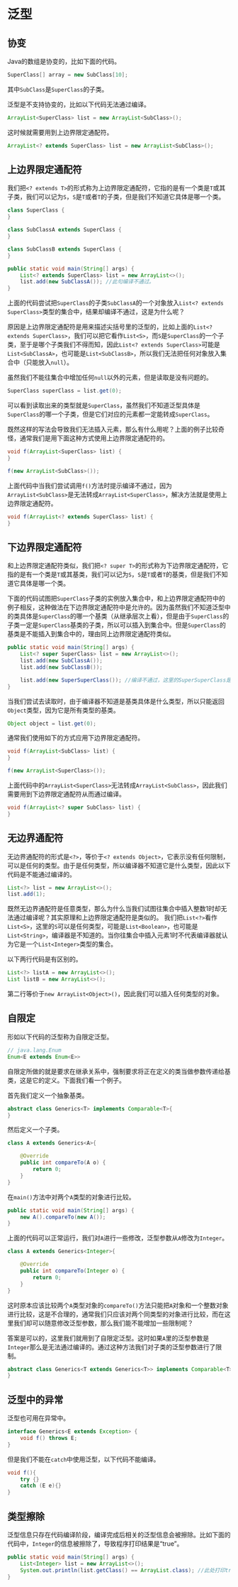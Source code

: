 # 泛型

## 协变

Java的数组是协变的，比如下面的代码。

```java
SuperClass[] array = new SubClass[10];
```

其中`SubClass`是`SuperClass`的子类。

泛型是不支持协变的，比如以下代码无法通过编译。

```java
ArrayList<SuperClass> list = new ArrayList<SubClass>();
```

这时候就需要用到上边界限定通配符。

```java
ArrayList<? extends SuperClass> list = new ArrayList<SubClass>();
```

## 上边界限定通配符

我们把`<? extends T>`的形式称为上边界限定通配符，它指的是有一个类是`T`或其子类，我们可以记为`S`，`S`是`T`或者`T`的子类，但是我们不知道它具体是哪一个类。

```java
class SuperClass {
}

class SubClassA extends SuperClass {
}

class SubClassB extends SuperClass {
}

public static void main(String[] args) {
    List<? extends SuperClass> list = new ArrayList<>();
    list.add(new SubClassA()); //此句编译不通过。
}
```

上面的代码尝试把`SuperClass`的子类`SubClassA`的一个对象放入`List<? extends SuperClass>`类型的集合中，结果却编译不通过，这是为什么呢？

原因是上边界限定通配符是用来描述尖括号里的泛型的，比如上面的`List<? extends SuperClass>`，我们可以把它看作`List<S>`，而`S`是`SuperClass`的一个子类，至于是哪个子类我们不得而知，因此`List<? extends SuperClass>`可能是`List<SubClassA>`，也可能是`List<SubClassB>`，所以我们无法把任何对象放入集合中（只能放入`null`）。

虽然我们不能往集合中增加任何`null`以外的元素，但是读取是没有问题的。

```java
SuperClass superClass = list.get(0);
```

可以看到读取出来的类型就是`SuperClass`，虽然我们不知道泛型具体是`SuperClass`的哪一个子类，但是它们对应的元素都一定能转成`SuperClass`。

既然这样的写法会导致我们无法插入元素，那么有什么用呢？上面的例子比较奇怪，通常我们是用下面这种方式使用上边界限定通配符的。

```java
void f(ArrayList<SuperClass> list) {
}

f(new ArrayList<SubClass>());
```

上面代码中当我们尝试调用`f()`方法时提示编译不通过，因为`ArrayList<SubClass>`是无法转成`ArrayList<SuperClass>`，解决方法就是使用上边界限定通配符。

```java
void f(ArrayList<? extends SuperClass> list) {
}
```

## 下边界限定通配符

和上边界限定通配符类似，我们把`<? super T>`的形式称为下边界限定通配符，它指的是有一个类是`T`或其基类，我们可以记为`S`，`S`是`T`或者`T`的基类，但是我们不知道它具体是哪一个类。

下面的代码试图把`SuperClass`子类的实例放入集合中，和上边界限定通配符中的例子相反，这种做法在下边界限定通配符中是允许的。因为虽然我们不知道泛型中的类具体是`SuperClass`的哪一个基类（从继承层次上看），但是由于`SuperClass`的子类一定是`SuperClass`基类的子类，所以可以插入到集合中。但是`SuperClass`的基类是不能插入到集合中的，理由同上边界限定通配符类似。

```java
public static void main(String[] args) {
    List<? super SuperClass> list = new ArrayList<>();
    list.add(new SubClassA());
    list.add(new SubClassB());

    list.add(new SuperSuperClass()); //编译不通过，这里的SuperSuperClass是SuperClass的基类。
}
```

当我们尝试去读取时，由于编译器不知道是基类具体是什么类型，所以只能返回`Object`类型，因为它是所有类型的基类。

```java
Object object = list.get(0);
```

通常我们使用如下的方式应用下边界限定通配符。

```java
void f(ArrayList<SubClass> list) {
}

f(new ArrayList<SuperClass>());
```

上面代码中的`ArrayList<SuperClass>`无法转成`ArrayList<SubClass>`，因此我们需要用到下边界限定通配符从而通过编译。

```java
void f(ArrayList<? super SubClass> list) {
}
```

## 无边界通配符

无边界通配符的形式是`<?>`，等价于`<? extends Object>`，它表示没有任何限制，可以是任何的类型。由于是任何类型，所以编译器不知道它是什么类型，因此以下代码是不能通过编译的。

```java
List<?> list = new ArrayList<>();
list.add(1);
```

既然无边界通配符是任意类型，那么为什么当我们试图往集合中插入整数1时却无法通过编译呢？其实原理和上边界限定通配符是类似的。
我们把`List<?>`看作`List<S>`，这里的`S`可以是任何类型，可能是`List<Boolean>`，也可能是`List<String>`，编译器是不知道的。当你往集合中插入元素1时不代表编译器就认为它是一个`List<Integer>`类型的集合。

以下两行代码是有区别的。

```java
List<?> listA = new ArrayList<>();
List listB = new ArrayList<>();
```

第二行等价于`new ArrayList<Object>()`，因此我们可以插入任何类型的对象。

## 自限定

形如以下代码的泛型称为自限定泛型。

```java
// java.lang.Enum
Enum<E extends Enum<E>>
```

自限定所做的就是要求在继承关系中，强制要求将正在定义的类当做参数传递给基类，这是它的定义。下面我们看一个例子。

首先我们定义一个抽象基类。

```java
abstract class Generics<T> implements Comparable<T>{
}
```

然后定义一个子类。

```java
class A extends Generics<A>{

    @Override
    public int compareTo(A o) {
        return 0;
    }
}
```

在`main()`方法中对两个`A`类型的对象进行比较。

```java
public static void main(String[] args) {
    new A().compareTo(new A());
}
```

上面的代码可以正常运行，我们对`A`进行一些修改，泛型参数从`A`修改为`Integer`。

```java
class A extends Generics<Integer>{

    @Override
    public int compareTo(Integer o) {
        return 0;
    }
}
```

这时原本应该比较两个`A`类型对象的`compareTo()`方法只能把`A`对象和一个整数对象进行比较，这是不合理的，通常我们只应该对两个同类型的对象进行比较，而在这里我们却可以随意修改泛型参数，那么我们能不能增加一些限制呢？

答案是可以的，这里我们就用到了自限定泛型。这时如果`A`里的泛型参数是`Integer`那么是无法通过编译的。通过这种方法我们对子类的泛型参数进行了限制。

```java
abstract class Generics<T extends Generics<T>> implements Comparable<T>{
}
```

## 泛型中的异常

泛型也可用在异常中。

```java
interface Generics<E extends Exception> {
    void f() throws E;
}
```

但是我们不能在`catch`中使用泛型，以下代码不能编译。

```java
void f(){
    try {}
    catch (E e){}
}
```

## 类型擦除

泛型信息只存在代码编译阶段，编译完成后相关的泛型信息会被擦除。比如下面的代码中，`Integer`的信息被擦除了，导致程序打印结果是“true”。

```java
public static void main(String[] args) {
    List<Integer> list = new ArrayList<>();
    System.out.println(list.getClass() == ArrayList.class); //此处打印true。
}
```
